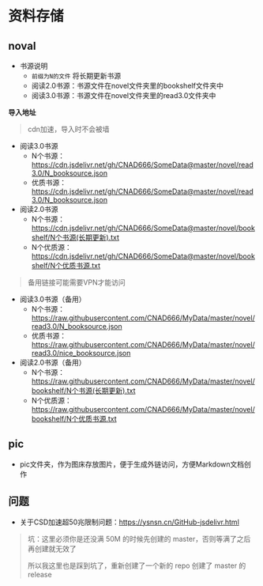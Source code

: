 # 资料存储

## noval

- 书源说明
  - `前缀为N的文件` 将长期更新书源
  - 阅读2.0书源：书源文件在novel文件夹里的bookshelf文件夹中
  - 阅读3.0书源：书源文件在novel文件夹里的read3.0文件夹中

**导入地址**

> cdn加速，导入时不会被墙

- 阅读3.0书源
  - N个书源：https://cdn.jsdelivr.net/gh/CNAD666/SomeData@master/novel/read3.0/N_booksource.json
  - 优质书源：https://cdn.jsdelivr.net/gh/CNAD666/SomeData@master/novel/read3.0/N_booksource.json
- 阅读2.0书源
  - N个书源：https://cdn.jsdelivr.net/gh/CNAD666/SomeData@master/novel/bookshelf/N个书源(长期更新).txt
  - N个优质源：https://cdn.jsdelivr.net/gh/CNAD666/SomeData@master/novel/bookshelf/N个优质书源.txt

> 备用链接可能需要VPN才能访问

- 阅读3.0书源（备用）
  - N个书源：https://raw.githubusercontent.com/CNAD666/MyData/master/novel/read3.0/N_booksource.json
  - 优质书源：https://raw.githubusercontent.com/CNAD666/MyData/master/novel/read3.0/nice_booksource.json
- 阅读2.0书源（备用）
  - N个书源：https://raw.githubusercontent.com/CNAD666/MyData/master/novel/bookshelf/N个书源(长期更新).txt
  - N个优质源：https://raw.githubusercontent.com/CNAD666/MyData/master/novel/bookshelf/N个优质书源.txt

## pic

- pic文件夹，作为图床存放图片，便于生成外链访问，方便Markdown文档创作

## 问题
- 关于CSD加速超50兆限制问题：https://ysnsn.cn/GitHub-jsdelivr.html
> 坑：这里必须你是还没满 50M 的时候先创建的 master，否则等满了之后再创建就无效了
>
> 所以我这里也是踩到坑了，重新创建了一个新的 repo 创建了 master 的 release
